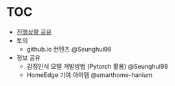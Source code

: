 # [TOC](https://github.com/Eye-Remocon/MeetingNote/issues/13)
- [진행상황 공유](2021/0502.md#meeting-note-2021-05-02)
- 토의
  - github.io 컨텐츠 @Seunghui98
- 정보 공유
  - 감정인식 모델 개발방법 (Pytorch 활용) @Seunghui98
  - HomeEdge 기여 아이템 @smarthome-hanium
